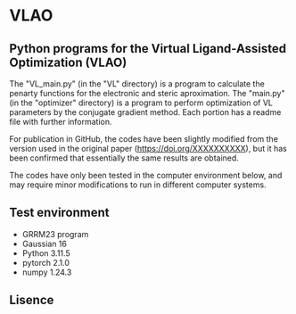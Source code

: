 # VLAO
## Python programs for the Virtual Ligand-Assisted Optimization (VLAO)
The "VL_main.py" (in the "VL" directory) is a program to calculate the penarty functions for the electronic and steric aproximation.
The "main.py" (in the "optimizer" directory) is a program to perform optimization of VL parameters by the conjugate gradient method.
Each portion has a readme file with further information.  

For publication in GitHub, the codes have been slightly modified from the version used in the original paper (https://doi.org/XXXXXXXXXX), but it has been confirmed that essentially the same results are obtained.

The codes have only been tested in the computer environment below, and may require minor modifications to run in different computer systems.

## Test environment
- GRRM23 program  
- Gaussian 16  
- Python 3.11.5  
- pytorch 2.1.0  
- numpy 1.24.3  

## Lisence
